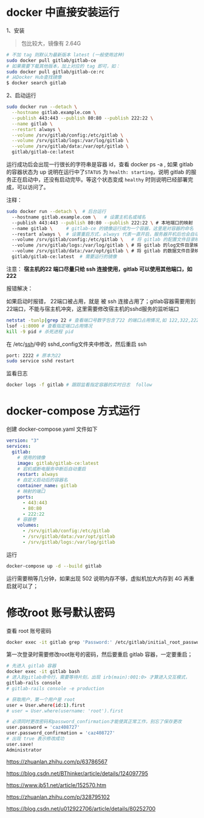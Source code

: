 # docker 中直接安装运行

1、安装

> 包比较大，镜像有 2.64G

```sh
# 不加 tag 则默认为最新版本 latest (一般使用这种)
sudo docker pull gitlab/gitlab-ce
# 如果需要下载其他版本，加上对应的 tag 即可，如：
sudo docker pull gitlab/gitlab-ce:rc
# 从Docker Hub查找镜像
$ docker search gitlab
```

2、启动运行

```sh
sudo docker run --detach \
  --hostname gitlab.example.com \
  --publish 443:443 --publish 80:80 --publish 222:22 \
  --name gitlab \
  --restart always \
  --volume /srv/gitlab/config:/etc/gitlab \
  --volume /srv/gitlab/logs:/var/log/gitlab \
  --volume /srv/gitlab/data:/var/opt/gitlab \
  gitlab/gitlab-ce:latest
```

运行成功后会出现一行很长的字符串是容器 id，查看 docker ps -a , 如果 gitlab 的容器状态为 up 说明在运行中了`STATUS` 为 `health: starting`，说明 gitlab 的服务正在启动中，还没有启动完毕。等这个状态变成 `healthy` 时则说明已经部署完成，可以访问了。

注释：

```sh
sudo docker run --detach \  # 后台运行
  --hostname gitlab.example.com \   # 设置主机名或域名
  --publish 443:443 --publish 80:80 --publish 222:22 \ # 本地端口的映射
  --name gitlab \     # gitlab-ce 的镜像运行成为一个容器，这里是对容器的命名
  --restart always \  # 设置重启方式，always 代表一直开启，服务器开机后也会自动开启的
  --volume /srv/gitlab/config:/etc/gitlab \   # 将 gitlab 的配置文件目录映射到 /srv/gitlab/config 目录中
  --volume /srv/gitlab/logs:/var/log/gitlab \ # 将 gitlab 的log文件目录映射到 /srv/gitlab/logs 目录中
  --volume /srv/gitlab/data:/var/opt/gitlab \ # 将 gitlab 的数据文件目录映射到 /srv/gitlab/data 目录中
  gitlab/gitlab-ce:latest  # 需要运行的镜像
```

注意： **宿主机的22 端口尽量只给 ssh 连接使用，gitlab 可以使用其他端口，如 222**

报错解决：

如果启动时报错， 22端口被占用，就是 被 ssh 连接占用了；gitlab容器需要用到22端口，不能与宿主机冲突，这里需要修改宿主机的sshd服务的监听端口

```sh
netstat -tunlp|grep 22 # 查看端口号数字包含了22 的端口占用情况,如 122,322,2222等
lsof -i:8000 # 查看指定端口占用情况
kill -9 pid # 杀死进程 pid
```

在 /etc/[ssh](https://so.csdn.net/so/search?q=ssh&spm=1001.2101.3001.7020)/中的 sshd_config文件夹中修改，然后重启 ssh

```sh
port: 2222 # 原本为22
sudo service sshd restart
```

监看日志

```sh
docker logs -f gitlab # 跟踪监看指定容器的实时日志  follow
```



# docker-compose 方式运行

创建 docker-compose.yaml 文件如下

```yaml
version: "3"
services:
  gitlab:
    # 使用的镜像
    image: gitlab/gitlab-ce:latest
    # 宕机或断电服务中断后自动重启
    restart: always 
    # 自定义启动后的容器名
    container_name: gitlab 
    # 映射的端口
    ports:
      - 443:443
      - 80:80
      - 222:22
    # 容器卷
    volumes:
      - /srv/gitlab/config:/etc/gitlab
      - /srv/gitlab/data:/var/opt/gitlab
      - /srv/gitlab/logs:/var/log/gitlab
```

运行 

```sh
docker-compose up -d --build gitlab
```

运行需要稍等几分钟，如果出现 502 说明内存不够，虚拟机加大内存到 4G 再重启就可以了；

# 修改root 账号默认密码

查看 root 账号密码

```sh
docker exec -it gitlab grep 'Password:' /etc/gitlab/initial_root_password
```

第一次登录时需要修改root账号的密码，然后要重启 gitlab 容器，一定要重启；

```sh
# 先进入 gitlab 容器
docker exec -it gitlab bash
# 进入到gitlab命令行，需要等待片刻，出现 irb(main):001:0> 才算进入交互模式，
gitlab-rails console
# gitlab-rails console -e production

# 获取用户，第一个用户是 root 
user = User.where(id:1).first
# user = User.where(username: 'root').first

# 必须同时更改密码和password_confirmation才能使其正常工作，别忘了保存更改
user.password = 'caz408727'
user.password_confirmation = 'caz408727'
# 出现 true 表示修改成功
user.save!
Administrator
```





https://zhuanlan.zhihu.com/p/63786567

https://blog.csdn.net/BThinker/article/details/124097795

https://www.jb51.net/article/152570.htm

https://zhuanlan.zhihu.com/p/328795102

https://blog.csdn.net/u012922706/article/details/80252700





















































